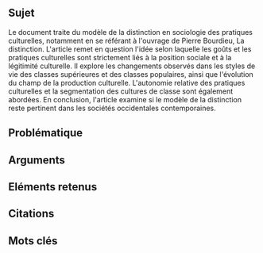 ## Sujet
Le document traite du modèle de la distinction en sociologie des pratiques culturelles, notamment en se référant à l'ouvrage de Pierre Bourdieu, La distinction. L'article remet en question l'idée selon laquelle les goûts et les pratiques culturelles sont strictement liés à la position sociale et à la légitimité culturelle. Il explore les changements observés dans les styles de vie des classes supérieures et des classes populaires, ainsi que l'évolution du champ de la production culturelle. L'autonomie relative des pratiques culturelles et la segmentation des cultures de classe sont également abordées. En conclusion, l'article examine si le modèle de la distinction reste pertinent dans les sociétés occidentales contemporaines.
## Problématique
## Arguments

## Eléments retenus 

## Citations

## Mots clés